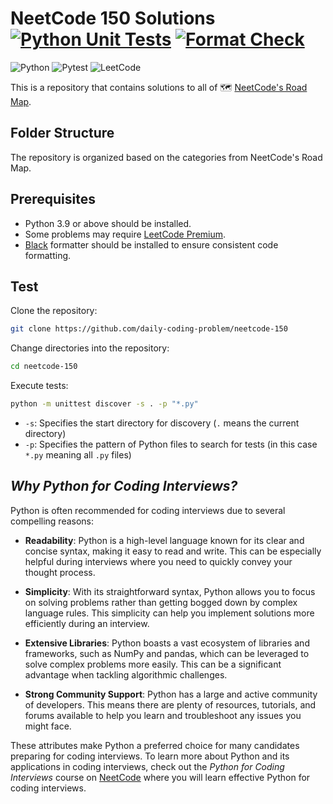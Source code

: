 # NeetCode 150 Solutions [![Python Unit Tests](https://github.com/daily-coding-problem/neetcode-150/actions/workflows/python-unittests.yml/badge.svg)](https://github.com/daily-coding-problem/neetcode-150/actions/workflows/python-unittests.yml) [![Format Check](https://github.com/daily-coding-problem/neetcode-150/actions/workflows/format-check.yml/badge.svg)](https://github.com/daily-coding-problem/neetcode-150/actions/workflows/format-check.yml)

![Python](https://img.shields.io/badge/-Python-3776AB?style=flat-square&logo=python&logoColor=white)
![Pytest](https://img.shields.io/badge/-Pytest-0A9EDC?style=flat-square&logo=pytest&logoColor=white)
![LeetCode](https://img.shields.io/badge/-LeetCode-FF4B00?style=flat-square&logo=leetcode&logoColor=white)

This is a repository that contains solutions to all of 🗺️ [NeetCode's Road Map](https://neetcode.io/roadmap).

## Folder Structure

The repository is organized based on the categories from NeetCode's Road Map.

## Prerequisites

- Python 3.9 or above should be installed.
- Some problems may require [LeetCode Premium](https://leetcode.com/subscribe).
- [Black](https://black.readthedocs.io/en/stable/) formatter should be installed to ensure consistent code formatting.

## Test

Clone the repository:

```bash
git clone https://github.com/daily-coding-problem/neetcode-150
```

Change directories into the repository:

```bash
cd neetcode-150
```

Execute tests:

```bash
python -m unittest discover -s . -p "*.py"
```

- `-s`: Specifies the start directory for discovery (`.` means the current directory)
- `-p`: Specifies the pattern of Python files to search for tests (in this case `*.py` meaning all `.py` files)

## _Why Python for Coding Interviews?_

Python is often recommended for coding interviews due to several compelling reasons:

-  **Readability**: Python is a high-level language known for its clear and concise syntax, making it easy to read and write. This can be especially helpful during interviews where you need to quickly convey your thought process.

-  **Simplicity**: With its straightforward syntax, Python allows you to focus on solving problems rather than getting bogged down by complex language rules. This simplicity can help you implement solutions more efficiently during an interview.

-  **Extensive Libraries**: Python boasts a vast ecosystem of libraries and frameworks, such as NumPy and pandas, which can be leveraged to solve complex problems more easily. This can be a significant advantage when tackling algorithmic challenges.

-  **Strong Community Support**: Python has a large and active community of developers. This means there are plenty of resources, tutorials, and forums available to help you learn and troubleshoot any issues you might face.

These attributes make Python a preferred choice for many candidates preparing for coding interviews.
To learn more about Python and its applications in coding interviews,
check out the _Python for Coding Interviews_ course on [NeetCode](https://neetcode.io/courses) where you will learn effective Python for coding interviews.
